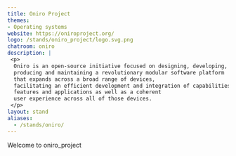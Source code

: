 ```yaml
---
title: Oniro Project
themes:
- Operating systems
website: https://oniroproject.org/
logo: /stands/oniro_project/logo.svg.png
chatroom: oniro
description: |
 <p>
  Oniro is an open-source initiative focused on designing, developing,
  producing and maintaining a revolutionary modular software platform
  that expands across a broad range of devices,
  facilitating an efficient development and integration of capabilities,
  features and applications as well as a coherent
  user experience across all of those devices.
 </p>
layout: stand
aliases:
  - /stands/oniro/
---
```

Welcome to oniro_project